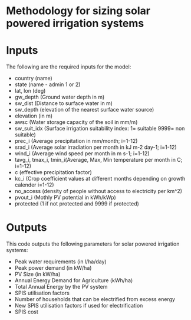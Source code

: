 # Methodology for sizing solar powered irrigation systems
# Inputs
The following are the required inputs for the model:
- country (name)
- state (name - admin 1 or 2)
- lat, lon (deg)
- gw_depth (Ground water depth in m)
- sw_dist (Distance to surface water in m)
- sw_depth (elevation of the nearest surface water source)
- elevation (in m)
- awsc (Water storage capacity of the soil in mm/m)
- sw_suit_idx (Surface irrigation suitability index: 1= suitable 9999= non suitable)
- prec_i (Average precipitation in mm/month; i=1-12)
- srad_i (Average solar irradiation per month in kJ m-2 day-1; i=1-12)
- wind_i (Average wind speed per month in m s-1; i=1-12)
- tavg_i, tmax_i, tmin_i(Average, Max, Min temperature per month in C; i=1-12)
- c (effective precipitation factor)
- kc_i (Crop coefficient values at different months depending on growth calender i=1-12)
- no_access (density of people without access to electricity per km^2)
- pvout_i (Mothly PV potential in kWh/kWp)
- protected (1 if not protected and 9999 if protected)

# Outputs
This code outputs the following parameters for solar powered irrigation systems:
- Peak water requirements (in l/ha/day)
- Peak power demand (in kW/ha)
- PV Size (in kW/ha)
- Annual Energy Demand for Agriculture (kWh/ha)
- Total Annual Energy by the PV system
- SPIS utilisation factors
- Number of households that can be electrified from excess energy
- New SPIS utilisation factors if used for electrification
- SPIS cost
